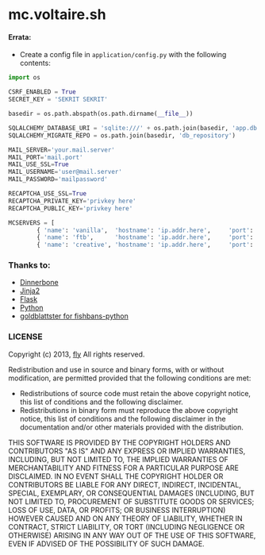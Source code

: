 # mc.voltaire.sh

#### Errata:
* Create a config file in ```application/config.py``` with the following contents:

```python
import os

CSRF_ENABLED = True
SECRET_KEY = 'SEKRIT SEKRIT'

basedir = os.path.abspath(os.path.dirname(__file__))

SQLALCHEMY_DATABASE_URI = 'sqlite:///' + os.path.join(basedir, 'app.db')
SQLALCHEMY_MIGRATE_REPO = os.path.join(basedir, 'db_repository')

MAIL_SERVER='your.mail.server'
MAIL_PORT='mail.port'
MAIL_USE_SSL=True
MAIL_USERNAME='user@mail.server'
MAIL_PASSWORD='mailpassword'

RECAPTCHA_USE_SSL=True
RECAPTCHA_PRIVATE_KEY='privkey here'
RECAPTCHA_PUBLIC_KEY='privkey here'

MCSERVERS = [
        { 'name': 'vanilla',  'hostname': 'ip.addr.here',     'port': '25565' },
        { 'name': 'ftb',      'hostname': 'ip.addr.here',     'port': '25565' },
        { 'name': 'creative', 'hostname': 'ip.addr.here',     'port': '25565' }]
```

### Thanks to:
* [Dinnerbone](https://github.com/Dinnerbone)
* [Jinja2](http://jinja.pocoo.org/)
* [Flask](http://flask.pocoo.org/)
* [Python](http://www.python.org/)
* [goldblattster for fishbans-python](https://github.com/goldblattster/fishbans-python)

### LICENSE
Copyright (c) 2013, [fly](https://github.com/fly)
All rights reserved.

Redistribution and use in source and binary forms, with or without modification, are permitted provided that the following conditions are met:

* Redistributions of source code must retain the above copyright notice, this list of conditions and the following disclaimer.
* Redistributions in binary form must reproduce the above copyright notice, this list of conditions and the following disclaimer in the documentation and/or other materials provided with the distribution.

THIS SOFTWARE IS PROVIDED BY THE COPYRIGHT HOLDERS AND CONTRIBUTORS "AS IS" AND ANY EXPRESS OR IMPLIED WARRANTIES, INCLUDING, BUT NOT LIMITED TO, THE IMPLIED WARRANTIES OF MERCHANTABILITY AND FITNESS FOR A PARTICULAR PURPOSE ARE DISCLAIMED. IN NO EVENT SHALL THE COPYRIGHT HOLDER OR CONTRIBUTORS BE LIABLE FOR ANY DIRECT, INDIRECT, INCIDENTAL, SPECIAL, EXEMPLARY, OR CONSEQUENTIAL DAMAGES (INCLUDING, BUT NOT LIMITED TO, PROCUREMENT OF SUBSTITUTE GOODS OR SERVICES; LOSS OF USE, DATA, OR PROFITS; OR BUSINESS INTERRUPTION) HOWEVER CAUSED AND ON ANY THEORY OF LIABILITY, WHETHER IN CONTRACT, STRICT LIABILITY, OR TORT (INCLUDING NEGLIGENCE OR OTHERWISE) ARISING IN ANY WAY OUT OF THE USE OF THIS SOFTWARE, EVEN IF ADVISED OF THE POSSIBILITY OF SUCH DAMAGE.


